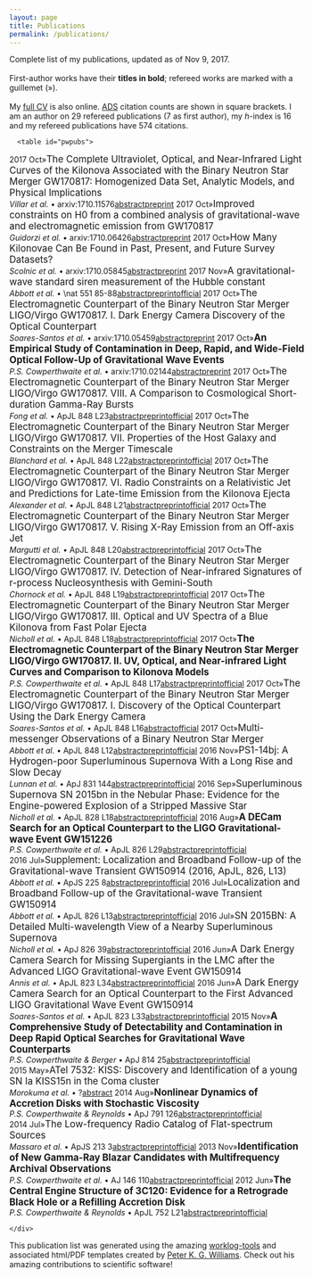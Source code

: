 ```yaml
---
layout: page
title: Publications
permalink: /publications/
---
```


<!-- This work is dedicated to the public domain. -->

<!-- Peter Williams' HTML template for a publications list

Unlike the LaTeX template, I can't use variables to parametrize my name and
info. I've marked text that needs updating with "XXX" comments.

Note that this list looks significantly different than the PDF publication
list. I feel that on the web it makes sense to take a different approach.

I also haven't spent as much time beautifying this page as I have the LaTeX
templates. My actual publication list is embedded in a Wordpress site that
does a bunch of the CSS fanciness automatically, and it'd be a lot of work to
extract all of that magic. -->



<html>
  <head>
    <meta http-equiv="Content-Type" content="text/html; charset=utf-8" />
    <title>Philip S. Cowperthwaite: Publications</title> <!--XXX-->
    <style type="text/css" media="all">
#container { width: 105%; margin: auto; }
#pwpubs { border-collapse: collapse; }
#pwpubs tr { vertical-align: top; border-top: 1px #777 solid; }
#pwpubs td { padding-bottom: 10px; }
#pwpubs_date { width: 12ex; }
#pwpubs_ref { width: 2ex; }
#pwpubs td.tauth { padding-right: 2ex; }
#pwpubs_ads, #pwpubs_arxiv, #pwpubs_doi, #pwpubs_direct { width: 10ex; }
.pwpubs_title { font-size: larger; }
.pwpubs_ftitle { font-size: larger; font-weight: bold; }
.pwpubs_auth { font-style: italic; }
    </style>
  </head>
  <body>
    <div id="container">
      <p>Complete list of my publications, updated as of
Nov 9, 2017.
      <br>
      <br>
      First-author works have their <span style="font-weight: bold">titles in
      bold</span>; refereed works are marked with a guillemet (»).
      <br>
      <br>
      My <a href="pscastro.com/cv">full CV</a> is also online.
<a href="http://labs.adsabs.harvard.edu/adsabs">ADS</a> citation counts are shown in square brackets. I am an author on 29
refereed publications (7 as first author), my <i>h</i>-index is
16 and my refereed publications have 574 citations.
      </p>

<!-- well this is less than ideal, but whatever. -->


      <table id="pwpubs">
  <col id="pwpubs_date" /> <col id="pwpubs_ref" /> <col id="pwpubs_tauth" />
  <col id="pwpubs_ads" /> <col id="pwpubs_arxiv" /> <col id="pwpubs_doi" /> <col id="pwpubs_direct" />
<tr><td>2017 Oct</td><td>»</td><td class="pwpubs_tauth"><span class="pwpubs_title">The Complete Ultraviolet, Optical, and Near-Infrared Light Curves of the Kilonova Associated with the Binary Neutron Star Merger GW170817: Homogenized Data Set, Analytic Models, and Physical Implications</span> <br><span class="pwpubs_auth">Villar et al.</span> • arxiv:1710.11576</td><td><a href="http://adsabs.harvard.edu/abs/2017arXiv171011576V">abstract</a></td><td><a href="http://arxiv.org/abs/1710.11576">preprint</a></td><td></td><td></td></tr>
<tr><td>2017 Oct</td><td>»</td><td class="pwpubs_tauth"><span class="pwpubs_title">Improved constraints on H0 from a combined analysis of gravitational-wave and electromagnetic emission from GW170817</span> <br><span class="pwpubs_auth">Guidorzi et al.</span> • arxiv:1710.06426</td><td><a href="http://adsabs.harvard.edu/abs/2017arXiv171006426G">abstract</a></td><td><a href="http://arxiv.org/abs/1710.06426">preprint</a></td><td></td><td></td></tr>
<tr><td>2017 Oct</td><td>»</td><td class="pwpubs_tauth"><span class="pwpubs_title">How Many Kilonovae Can Be Found in Past, Present, and Future Survey Datasets?</span> <br><span class="pwpubs_auth">Scolnic et al.</span> • arxiv:1710.05845</td><td><a href="http://adsabs.harvard.edu/abs/2017arXiv171005845S">abstract</a></td><td><a href="http://arxiv.org/abs/1710.05845">preprint</a></td><td></td><td></td></tr>
<tr><td>2017 Nov</td><td>»</td><td class="pwpubs_tauth"><span class="pwpubs_title">A gravitational-wave standard siren measurement of the Hubble constant</span> <br><span class="pwpubs_auth">Abbott et al.</span> • \nat 551 85-88</td><td><a href="http://adsabs.harvard.edu/abs/2017Natur.551...85A">abstract</a></td><td><a href="http://arxiv.org/abs/1710.05835">preprint</a></td><td><a href="http://dx.doi.org/10.1038/nature24471">official</a></td><td></td></tr>
<tr><td>2017 Oct</td><td>»</td><td class="pwpubs_tauth"><span class="pwpubs_title">The Electromagnetic Counterpart of the Binary Neutron Star Merger LIGO/Virgo GW170817. I. Dark Energy Camera Discovery of the Optical Counterpart</span> <br><span class="pwpubs_auth">Soares-Santos et al.</span> • arxiv:1710.05459</td><td><a href="http://adsabs.harvard.edu/abs/2017arXiv171005459S">abstract</a></td><td><a href="http://arxiv.org/abs/1710.05459">preprint</a></td><td></td><td></td></tr>
<tr><td>2017 Oct</td><td>»</td><td class="pwpubs_tauth"><span class="pwpubs_title"><b>An Empirical Study of Contamination in Deep, Rapid, and Wide-Field Optical Follow-Up of Gravitational Wave Events</b></span> <br><span class="pwpubs_auth">P.S. Cowperthwaite et al.</span> • arxiv:1710.02144</td><td><a href="http://adsabs.harvard.edu/abs/2017arXiv171002144C">abstract</a></td><td><a href="http://arxiv.org/abs/1710.02144">preprint</a></td><td></td><td></td></tr>
<tr><td>2017 Oct</td><td>»</td><td class="pwpubs_tauth"><span class="pwpubs_title">The Electromagnetic Counterpart of the Binary Neutron Star Merger LIGO/Virgo GW170817. VIII. A Comparison to Cosmological Short-duration Gamma-Ray Bursts</span> <br><span class="pwpubs_auth">Fong et al.</span> • ApJL 848 L23</td><td><a href="http://adsabs.harvard.edu/abs/2017ApJ...848L..23F">abstract</a></td><td><a href="http://arxiv.org/abs/1710.05438">preprint</a></td><td><a href="http://dx.doi.org/10.3847/2041-8213/aa9018">official</a></td><td></td></tr>
<tr><td>2017 Oct</td><td>»</td><td class="pwpubs_tauth"><span class="pwpubs_title">The Electromagnetic Counterpart of the Binary Neutron Star Merger LIGO/Virgo GW170817. VII. Properties of the Host Galaxy and Constraints on the Merger Timescale</span> <br><span class="pwpubs_auth">Blanchard et al.</span> • ApJL 848 L22</td><td><a href="http://adsabs.harvard.edu/abs/2017ApJ...848L..22B">abstract</a></td><td><a href="http://arxiv.org/abs/1710.05458">preprint</a></td><td><a href="http://dx.doi.org/10.3847/2041-8213/aa9055">official</a></td><td></td></tr>
<tr><td>2017 Oct</td><td>»</td><td class="pwpubs_tauth"><span class="pwpubs_title">The Electromagnetic Counterpart of the Binary Neutron Star Merger LIGO/Virgo GW170817. VI. Radio Constraints on a Relativistic Jet and Predictions for Late-time Emission from the Kilonova Ejecta</span> <br><span class="pwpubs_auth">Alexander et al.</span> • ApJL 848 L21</td><td><a href="http://adsabs.harvard.edu/abs/2017ApJ...848L..21A">abstract</a></td><td><a href="http://arxiv.org/abs/1710.05457">preprint</a></td><td><a href="http://dx.doi.org/10.3847/2041-8213/aa905d">official</a></td><td></td></tr>
<tr><td>2017 Oct</td><td>»</td><td class="pwpubs_tauth"><span class="pwpubs_title">The Electromagnetic Counterpart of the Binary Neutron Star Merger LIGO/Virgo GW170817. V. Rising X-Ray Emission from an Off-axis Jet</span> <br><span class="pwpubs_auth">Margutti et al.</span> • ApJL 848 L20</td><td><a href="http://adsabs.harvard.edu/abs/2017ApJ...848L..20M">abstract</a></td><td><a href="http://arxiv.org/abs/1710.05431">preprint</a></td><td><a href="http://dx.doi.org/10.3847/2041-8213/aa9057">official</a></td><td></td></tr>
<tr><td>2017 Oct</td><td>»</td><td class="pwpubs_tauth"><span class="pwpubs_title">The Electromagnetic Counterpart of the Binary Neutron Star Merger LIGO/Virgo GW170817. IV. Detection of Near-infrared Signatures of r-process Nucleosynthesis with Gemini-South</span> <br><span class="pwpubs_auth">Chornock et al.</span> • ApJL 848 L19</td><td><a href="http://adsabs.harvard.edu/abs/2017ApJ...848L..19C">abstract</a></td><td><a href="http://arxiv.org/abs/1710.05454">preprint</a></td><td><a href="http://dx.doi.org/10.3847/2041-8213/aa905c">official</a></td><td></td></tr>
<tr><td>2017 Oct</td><td>»</td><td class="pwpubs_tauth"><span class="pwpubs_title">The Electromagnetic Counterpart of the Binary Neutron Star Merger LIGO/Virgo GW170817. III. Optical and UV Spectra of a Blue Kilonova from Fast Polar Ejecta</span> <br><span class="pwpubs_auth">Nicholl et al.</span> • ApJL 848 L18</td><td><a href="http://adsabs.harvard.edu/abs/2017ApJ...848L..18N">abstract</a></td><td><a href="http://arxiv.org/abs/1710.05456">preprint</a></td><td><a href="http://dx.doi.org/10.3847/2041-8213/aa9029">official</a></td><td></td></tr>
<tr><td>2017 Oct</td><td>»</td><td class="pwpubs_tauth"><span class="pwpubs_title"><b>The Electromagnetic Counterpart of the Binary Neutron Star Merger LIGO/Virgo GW170817. II. UV, Optical, and Near-infrared Light Curves and Comparison to Kilonova Models</b></span> <br><span class="pwpubs_auth">P.S. Cowperthwaite et al.</span> • ApJL 848 L17</td><td><a href="http://adsabs.harvard.edu/abs/2017ApJ...848L..17C">abstract</a></td><td><a href="http://arxiv.org/abs/1710.05840">preprint</a></td><td><a href="http://dx.doi.org/10.3847/2041-8213/aa8fc7">official</a></td><td></td></tr>
<tr><td>2017 Oct</td><td>»</td><td class="pwpubs_tauth"><span class="pwpubs_title">The Electromagnetic Counterpart of the Binary Neutron Star Merger LIGO/Virgo GW170817. I. Discovery of the Optical Counterpart Using the Dark Energy Camera</span> <br><span class="pwpubs_auth">Soares-Santos et al.</span> • ApJL 848 L16</td><td><a href="http://adsabs.harvard.edu/abs/2017ApJ...848L..16S">abstract</a></td><td></td><td><a href="http://dx.doi.org/10.3847/2041-8213/aa9059">official</a></td><td></td></tr>
<tr><td>2017 Oct</td><td>»</td><td class="pwpubs_tauth"><span class="pwpubs_title">Multi-messenger Observations of a Binary Neutron Star Merger</span> <br><span class="pwpubs_auth">Abbott et al.</span> • ApJL 848 L12</td><td><a href="http://adsabs.harvard.edu/abs/2017ApJ...848L..12A">abstract</a></td><td><a href="http://arxiv.org/abs/1710.05833">preprint</a></td><td><a href="http://dx.doi.org/10.3847/2041-8213/aa91c9">official</a></td><td></td></tr>
<tr><td>2016 Nov</td><td>»</td><td class="pwpubs_tauth"><span class="pwpubs_title">PS1-14bj: A Hydrogen-poor Superluminous Supernova With a Long Rise and Slow Decay</span> <br><span class="pwpubs_auth">Lunnan et al.</span> • ApJ 831 144</td><td><a href="http://adsabs.harvard.edu/abs/2016ApJ...831..144L">abstract</a></td><td><a href="http://arxiv.org/abs/1605.05235">preprint</a></td><td><a href="http://dx.doi.org/10.3847/0004-637X/831/2/144">official</a></td><td></td></tr>
<tr><td>2016 Sep</td><td>»</td><td class="pwpubs_tauth"><span class="pwpubs_title">Superluminous Supernova SN 2015bn in the Nebular Phase: Evidence for the Engine-powered Explosion of a Stripped Massive Star</span> <br><span class="pwpubs_auth">Nicholl et al.</span> • ApJL 828 L18</td><td><a href="http://adsabs.harvard.edu/abs/2016ApJ...828L..18N">abstract</a></td><td><a href="http://arxiv.org/abs/1608.02995">preprint</a></td><td><a href="http://dx.doi.org/10.3847/2041-8205/828/2/L18">official</a></td><td></td></tr>
<tr><td>2016 Aug</td><td>»</td><td class="pwpubs_tauth"><span class="pwpubs_title"><b>A DECam Search for an Optical Counterpart to the LIGO Gravitational-wave Event GW151226</b></span> <br><span class="pwpubs_auth">P.S. Cowperthwaite et al.</span> • ApJL 826 L29</td><td><a href="http://adsabs.harvard.edu/abs/2016ApJ...826L..29C">abstract</a></td><td><a href="http://arxiv.org/abs/1606.04538">preprint</a></td><td><a href="http://dx.doi.org/10.3847/2041-8205/826/2/L29">official</a></td><td></td></tr>
<tr><td>2016 Jul</td><td>»</td><td class="pwpubs_tauth"><span class="pwpubs_title">Supplement: Localization and Broadband Follow-up of the Gravitational-wave Transient GW150914 (2016, ApJL, 826, L13)</span> <br><span class="pwpubs_auth">Abbott et al.</span> • ApJS 225 8</td><td><a href="http://adsabs.harvard.edu/abs/2016ApJS..225....8A">abstract</a></td><td><a href="http://arxiv.org/abs/1604.07864">preprint</a></td><td><a href="http://dx.doi.org/10.3847/0067-0049/225/1/8">official</a></td><td></td></tr>
<tr><td>2016 Jul</td><td>»</td><td class="pwpubs_tauth"><span class="pwpubs_title">Localization and Broadband Follow-up of the Gravitational-wave Transient GW150914</span> <br><span class="pwpubs_auth">Abbott et al.</span> • ApJL 826 L13</td><td><a href="http://adsabs.harvard.edu/abs/2016ApJ...826L..13A">abstract</a></td><td><a href="http://arxiv.org/abs/1602.08492">preprint</a></td><td><a href="http://dx.doi.org/10.3847/2041-8205/826/1/L13">official</a></td><td></td></tr>
<tr><td>2016 Jul</td><td>»</td><td class="pwpubs_tauth"><span class="pwpubs_title">SN 2015BN: A Detailed Multi-wavelength View of a Nearby Superluminous Supernova</span> <br><span class="pwpubs_auth">Nicholl et al.</span> • ApJ 826 39</td><td><a href="http://adsabs.harvard.edu/abs/2016ApJ...826...39N">abstract</a></td><td><a href="http://arxiv.org/abs/1603.04748">preprint</a></td><td><a href="http://dx.doi.org/10.3847/0004-637X/826/1/39">official</a></td><td></td></tr>
<tr><td>2016 Jun</td><td>»</td><td class="pwpubs_tauth"><span class="pwpubs_title">A Dark Energy Camera Search for Missing Supergiants in the LMC after the Advanced LIGO Gravitational-wave Event GW150914</span> <br><span class="pwpubs_auth">Annis et al.</span> • ApJL 823 L34</td><td><a href="http://adsabs.harvard.edu/abs/2016ApJ...823L..34A">abstract</a></td><td><a href="http://arxiv.org/abs/1602.04199">preprint</a></td><td><a href="http://dx.doi.org/10.3847/2041-8205/823/2/L34">official</a></td><td></td></tr>
<tr><td>2016 Jun</td><td>»</td><td class="pwpubs_tauth"><span class="pwpubs_title">A Dark Energy Camera Search for an Optical Counterpart to the First Advanced LIGO Gravitational Wave Event GW150914</span> <br><span class="pwpubs_auth">Soares-Santos et al.</span> • ApJL 823 L33</td><td><a href="http://adsabs.harvard.edu/abs/2016ApJ...823L..33S">abstract</a></td><td><a href="http://arxiv.org/abs/1602.04198">preprint</a></td><td><a href="http://dx.doi.org/10.3847/2041-8205/823/2/L33">official</a></td><td></td></tr>
<tr><td>2015 Nov</td><td>»</td><td class="pwpubs_tauth"><span class="pwpubs_title"><b>A Comprehensive Study of Detectability and Contamination in Deep Rapid Optical Searches for Gravitational Wave Counterparts</b></span> <br><span class="pwpubs_auth">P.S. Cowperthwaite &amp; Berger</span> • ApJ 814 25</td><td><a href="http://adsabs.harvard.edu/abs/2015ApJ...814...25C">abstract</a></td><td><a href="http://arxiv.org/abs/1503.07869">preprint</a></td><td><a href="http://dx.doi.org/10.1088/0004-637X/814/1/25">official</a></td><td></td></tr>
<tr><td>2015 May</td><td>»</td><td class="pwpubs_tauth"><span class="pwpubs_title">ATel 7532: KISS: Discovery and Identification of a young SN Ia KISS15n in the Coma cluster</span> <br><span class="pwpubs_auth">Morokuma et al.</span> • ?</td><td><a href="http://adsabs.harvard.edu/abs/2015ATel.7532....1M">abstract</a></td><td></td><td></td><td></td></tr>
<tr><td>2014 Aug</td><td>»</td><td class="pwpubs_tauth"><span class="pwpubs_title"><b>Nonlinear Dynamics of Accretion Disks with Stochastic Viscosity</b></span> <br><span class="pwpubs_auth">P.S. Cowperthwaite &amp; Reynolds</span> • ApJ 791 126</td><td><a href="http://adsabs.harvard.edu/abs/2014ApJ...791..126C">abstract</a></td><td><a href="http://arxiv.org/abs/1407.2615">preprint</a></td><td><a href="http://dx.doi.org/10.1088/0004-637X/791/2/126">official</a></td><td></td></tr>
<tr><td>2014 Jul</td><td>»</td><td class="pwpubs_tauth"><span class="pwpubs_title">The Low-frequency Radio Catalog of Flat-spectrum Sources</span> <br><span class="pwpubs_auth">Massaro et al.</span> • ApJS 213 3</td><td><a href="http://adsabs.harvard.edu/abs/2014ApJS..213....3M">abstract</a></td><td><a href="http://arxiv.org/abs/1503.03483">preprint</a></td><td><a href="http://dx.doi.org/10.1088/0067-0049/213/1/3">official</a></td><td></td></tr>
<tr><td>2013 Nov</td><td>»</td><td class="pwpubs_tauth"><span class="pwpubs_title"><b>Identification of New Gamma-Ray Blazar Candidates with Multifrequency Archival Observations</b></span> <br><span class="pwpubs_auth">P.S. Cowperthwaite et al.</span> • AJ 146 110</td><td><a href="http://adsabs.harvard.edu/abs/2013AJ....146..110C">abstract</a></td><td><a href="http://arxiv.org/abs/1308.1950">preprint</a></td><td><a href="http://dx.doi.org/10.1088/0004-6256/146/5/110">official</a></td><td></td></tr>
<tr><td>2012 Jun</td><td>»</td><td class="pwpubs_tauth"><span class="pwpubs_title"><b>The Central Engine Structure of 3C120: Evidence for a Retrograde Black Hole or a Refilling Accretion Disk</b></span> <br><span class="pwpubs_auth">P.S. Cowperthwaite &amp; Reynolds</span> • ApJL 752 L21</td><td><a href="http://adsabs.harvard.edu/abs/2012ApJ...752L..21C">abstract</a></td><td><a href="http://arxiv.org/abs/1205.3175">preprint</a></td><td><a href="http://dx.doi.org/10.1088/2041-8205/752/2/L21">official</a></td><td></td></tr>
      </table>

    </div>
  </body>
</html>

This publication list was generated using the amazing [worklog-tools](https://github.com/pkgw/worklog-tools/) and associated html/PDF templates created by [Peter K. G. Williams](https://newton.cx/~peter/). Check out his amazing contributions to scientific software!  
